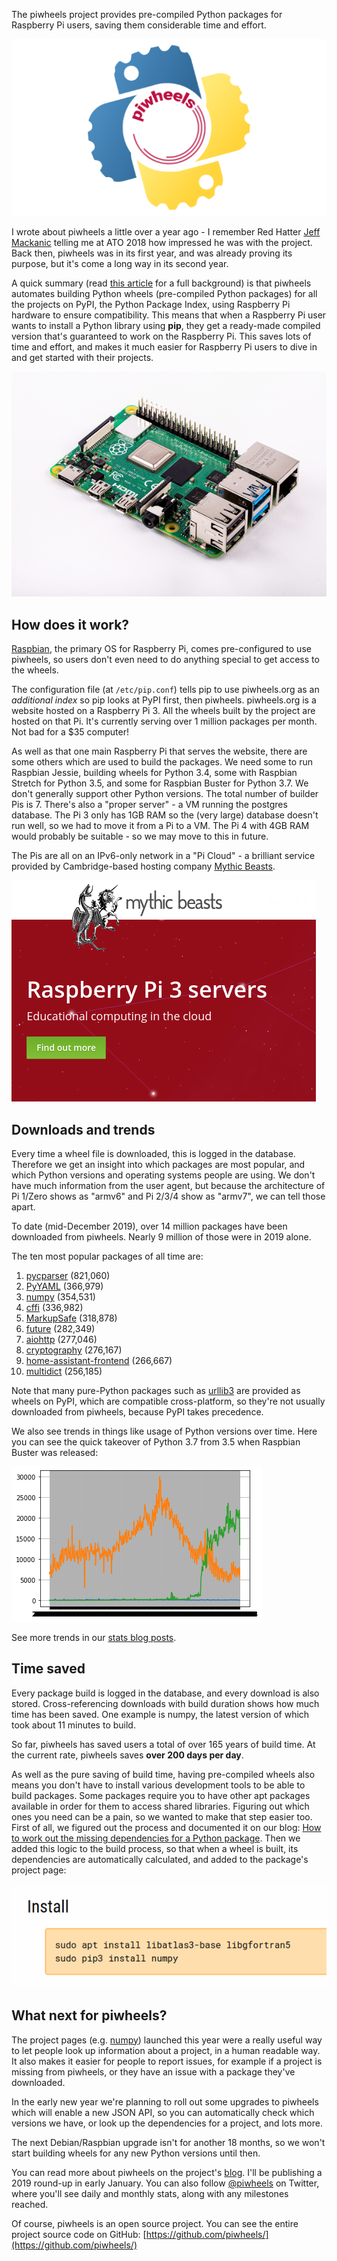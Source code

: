 The piwheels project provides pre-compiled Python packages for Raspberry Pi
users, saving them considerable time and effort.

<div class="wp-block-image">
<img src="images/piwheels.png" />
</div>

I wrote about piwheels a little over a year ago - I remember Red Hatter [Jeff
Mackanic](https://twitter.com/mackanic) telling me at ATO 2018 how impressed he
was with the project. Back then, piwheels was in its first year, and was already
proving its purpose, but it's come a long way in its second year.

A quick summary (read [this article](/blog/2018/03/speedy-python-package-installation-for-raspberry-pi/)
for a full background) is that piwheels automates building Python wheels
(pre-compiled Python packages) for all the projects on PyPI, the Python Package
Index, using Raspberry Pi hardware to ensure compatibility. This means that when
a Raspberry Pi user wants to install a Python library using **pip**, they get a
ready-made compiled version that's guaranteed to work on the Raspberry Pi. This
saves lots of time and effort, and makes it much easier for Raspberry Pi users
to dive in and get started with their projects.

<div class="wp-block-image">
<img src="images/raspberry-pi-4.jpg" />
</div>

## How does it work?

[Raspbian](https://www.raspberrypi.org/downloads/raspbian/), the primary OS for
Raspberry Pi, comes pre-configured to use piwheels, so users don't even need to
do anything special to get access to the wheels.

The configuration file (at `/etc/pip.conf`) tells pip to use piwheels.org as an
_additional index_ so pip looks at PyPI first, then piwheels. piwheels.org is
a website hosted on a Raspberry Pi 3. All the wheels built by the project are
hosted on that Pi. It's currently serving over 1 million packages per month.
Not bad for a $35 computer!

As well as that one main Raspberry Pi that serves the website, there are some
others which are used to build the packages. We need some to run Raspbian
Jessie, building wheels for Python 3.4, some with Raspbian Stretch for Python
3.5, and some for Raspbian Buster for Python 3.7. We don't generally support
other Python versions. The total number of builder Pis is 7. There's also a
"proper server" - a VM running the postgres database. The Pi 3 only has 1GB RAM
so the (very large) database doesn't run well, so we had to move it from a Pi to
a VM. The Pi 4 with 4GB RAM would probably be suitable - so we may move to this
in future.

The Pis are all on an IPv6-only network in a "Pi Cloud" - a brilliant service
provided by Cambridge-based hosting company [Mythic Beasts](https://www.mythic-beasts.com/order/rpi).

<div class="wp-block-image">
<img src="images/pi-cloud.png" />
</div>

## Downloads and trends

Every time a wheel file is downloaded, this is logged in the database. Therefore
we get an insight into which packages are most popular, and which Python
versions and operating systems people are using. We don't have much information
from the user agent, but because the architecture of Pi 1/Zero shows as "armv6"
and Pi 2/3/4 show as "armv7", we can tell those apart.

To date (mid-December 2019), over 14 million packages have been downloaded from
piwheels. Nearly 9 million of those were in 2019 alone.

The ten most popular packages of all time are:

1. [pycparser](https://www.piwheels.org/project/pycparser) (821,060)
2. [PyYAML](https://www.piwheels.org/project/PyYAML) (366,979)
3. [numpy](https://www.piwheels.org/project/numpy) (354,531)
4. [cffi](https://www.piwheels.org/project/cffi) (336,982)
5. [MarkupSafe](https://www.piwheels.org/project/MarkupSafe) (318,878)
6. [future](https://www.piwheels.org/project/future) (282,349)
7. [aiohttp](https://www.piwheels.org/project/aiohttp) (277,046)
8. [cryptography](https://www.piwheels.org/project/cryptography) (276,167)
9. [home-assistant-frontend](https://www.piwheels.org/project/home-assistant-frontend) (266,667)
10. [multidict](https://www.piwheels.org/project/multidict) (256,185)

Note that many pure-Python packages such as [urllib3](https://piwheels.org/project/urllib3/)
are provided as wheels on PyPI, which are compatible cross-platform, so they're
not usually downloaded from piwheels, because PyPI takes precedence.

We also see trends in things like usage of Python versions over time. Here you
can see the quick takeover of Python 3.7 from 3.5 when Raspbian Buster was
released:

<div class="wp-block-image">
<img src="images/pyvers.png" />
</div>

See more trends in our [stats blog posts](https://blog.piwheels.org/tag/stats/).

## Time saved

Every package build is logged in the database, and every download is also
stored. Cross-referencing downloads with build duration shows how much time has
been saved. One example is numpy, the latest version of which took about 11
minutes to build.

So far, piwheels has saved users a total of over 165 years of build time. At the
current rate, piwheels saves **over 200 days per day**.

As well as the pure saving of build time, having pre-compiled wheels also means
you don't have to install various development tools to be able to build packages.
Some packages require you to have other apt packages available in order for them
to access shared libraries. Figuring out which ones you need can be a pain, so
we wanted to make that step easier too. First of all, we figured out the process
and documented it on our blog:
[How to work out the missing dependencies for a Python package](https://blog.piwheels.org/how-to-work-out-the-missing-dependencies-for-a-python-package/).
Then we added this logic to the build process, so that when a wheel is built,
its dependencies are automatically calculated, and added to the package's
project page:

<div class="wp-block-image">
<img src="images/numpy-deps.png" />
</div>

## What next for piwheels?

The project pages (e.g. [numpy](https://www.piwheels.org/project/numpy/))
launched this year were a really useful way to let people look up information
about a project, in a human readable way. It also makes it easier for people to
report issues, for example if a project is missing from piwheels, or they have
an issue with a package they've downloaded.

In the early new year we're planning to roll out some upgrades to piwheels which
will enable a new JSON API, so you can automatically check which versions we
have, or look up the dependencies for a project, and lots more.

The next Debian/Raspbian upgrade isn't for another 18 months, so we won't start
building wheels for any new Python versions until then.

You can read more about piwheels on the project's [blog](https://blog.piwheels.org/).
I'll be publishing a 2019 round-up in early January. You can also follow
[@piwheels](https://twitter.com/piwheels) on Twitter, where you'll see daily and
monthly stats, along with any milestones reached.

Of course, piwheels is an open source project. You can see the entire project
source code on GitHub: [https://github.com/piwheels/](https://github.com/piwheels/)
